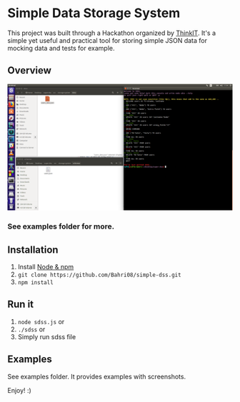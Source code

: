 # Simple Data Storage System

This project was built through a Hackathon organized by [ThinkIT](https://github.com/Think-iT-Labs/coding-challenge/blob/master/README.md).
It's a simple yet useful and practical tool for storing simple JSON data for mocking data and tests for example.
## Overview
<p align="center" >
 <img src="examples/7.png" width="550"/>
 </p>

### See examples folder for more.

## Installation
1. Install [Node & npm ](https://nodejs.org/en/)
2. `git clone https://github.com/Bahri08/simple-dss.git` 
3. `npm install` 

## Run it
1. `node sdss.js`
or 
2. `./sdss` 
or 
3. Simply run sdss file

## Examples 
See examples folder. It provides examples with screenshots.

Enjoy! :) 
